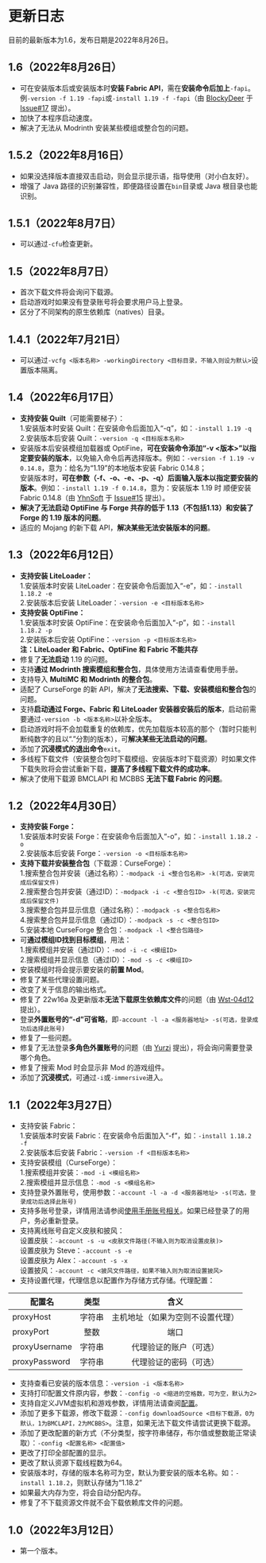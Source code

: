 # 更新日志
目前的最新版本为1.6，发布日期是2022年8月26日。

## 1.6（2022年8月26日）
- 可在安装版本后或安装版本时**安装 Fabric API**，需在**安装命令后加上**`-fapi`。例`-version -f 1.19 -fapi`或`-install 1.19 -f -fapi`（由 [BlockyDeer](https://github.com/BlockyDeer) 于 [Issue#17](https://github.com/MrShieh-X/console-minecraft-launcher/issues/17) 提出）。
- 加快了本程序启动速度。
- 解决了无法从 Modrinth 安装某些模组或整合包的问题。

## 1.5.2（2022年8月16日）
- 如果没选择版本直接双击启动，则会显示提示语，指导使用（对小白友好）。
- 增强了 Java 路径的识别兼容性，即便路径设置在`bin`目录或 Java 根目录也能识别。

## 1.5.1（2022年8月7日）
- 可以通过`-cfu`检查更新。

## 1.5（2022年8月7日）
- 首次下载文件将会询问下载源。
- 启动游戏时如果没有登录账号将会要求用户马上登录。
- 区分了不同架构的原生依赖库（natives）目录。

## 1.4.1（2022年7月21日）
- 可以通过`-vcfg <版本名称> -workingDirectory <目标目录，不输入则设为默认>`设置版本隔离。

## 1.4（2022年6月17日）
- **支持安装 Quilt**（可能需要梯子）：<br/>
  1.安装版本时安装 Quilt：在安装命令后面加入“-q”，如：`-install 1.19 -q`<br/>
  2.安装版本后安装 Quilt：`-version -q <目标版本名称>`
- 安装版本后安装模组加载器或 OptiFine，**可在安装命令添加“-v <版本>”以指定要安装的版本**，以免输入命令后再选择版本。例如：`-version -f 1.19 -v 0.14.8`，意为：给名为“1.19”的本地版本安装 Fabric 0.14.8；<br/>
 安装版本时，**可在参数（-f、-o、-e、-p、-q）后面输入版本以指定要安装的版本**。例如：`-install 1.19 -f 0.14.8`，意为：安装版本 1.19 时 顺便安装 Fabric 0.14.8（由 [YhnSoft](https://github.com/YhnSoft) 于 [Issue#15](https://github.com/MrShieh-X/console-minecraft-launcher/issues/15) 提出）。
- **解决了无法启动 OptiFine 与 Forge 共存的低于 1.13（不包括1.13）和安装了 Forge 的 1.19 版本的问题**。
- 适应的 Mojang 的新下载 API，**解决某些无法安装版本的问题**。

## 1.3（2022年6月12日）
- **支持安装 LiteLoader：**<br/>
  1.安装版本时安装 LiteLoader：在安装命令后面加入“-e”，如：`-install 1.18.2 -e`<br/>
  2.安装版本后安装 LiteLoader：`-version -e <目标版本名称>`
- **支持安装 OptiFine：**<br/>
  1.安装版本时安装 OptiFine：在安装命令后面加入“-p”，如：`-install 1.18.2 -p`<br/>
  2.安装版本后安装 OptiFine：`-version -p <目标版本名称>`<br/>
  **注：LiteLoader 和 Fabric、OptiFine 和 Fabric 不能共存**
- 修复了**无法启动** 1.19 的问题。
- 支持**通过 Modrinth 搜索模组和整合包**，具体使用方法请查看使用手册。
- 支持导入 **MultiMC 和 Modrinth 的整合包**。
- 适配了 CurseForge 的新 API，解决了**无法搜索、下载、安装模组和整合包**的问题。
- 支持**启动通过 Forge、Fabric 和 LiteLoader 安装器安装后的版本**，启动前需要通过`-version -b <版本名称>`以补全版本。
- 启动游戏时将不会加载重复的依赖库，优先加载版本较高的那个（暂时只能判断纯数字的且以“.”分割的版本），可**解决某些无法启动的问题**。
- 添加了**沉浸模式的退出命令**`exit`。
- 多线程下载文件（安装整合包时下载模组、安装版本时下载资源）时如果文件下载失败将会尝试重新下载，**提高了多线程下载文件的成功率**。
- 解决了使用下载源 BMCLAPI 和 MCBBS **无法下载 Fabric 的问题**。

## 1.2（2022年4月30日）
- **支持安装 Forge：**<br/>
  1.安装版本时安装 Forge：在安装命令后面加入“-o”，如：`-install 1.18.2 -o`<br/>
  2.安装版本后安装 Forge：`-version -o <目标版本名称>`
- **支持下载并安装整合包**（下载源：CurseForge）：<br/>
  1.搜索整合包并安装（通过名称）：`-modpack -i <整合包名称> -k(可选，安装完成后保留文件)`<br/>
  2.搜索整合包并安装（通过ID）：`-modpack -i -c <整合包ID> -k(可选，安装完成后保留文件)`<br/>
  3.搜索整合包并显示信息（通过名称）：`-modpack -s <整合包名称>`<br/>
  4.搜索整合包并显示信息（通过ID）：`-modpack -s -c <整合包ID>`<br/>
  5.安装本地 CurseForge 整合包：`-modpack -l <整合包路径>`
- 可**通过模组ID找到目标模组**，用法：<br/>
  1.搜索模组并安装（通过ID）：`-mod -i -c <模组ID>`<br/>
  2.搜索模组并显示信息（通过ID）：`-mod -s -c <模组ID>`
- 安装模组时将会提示要安装的**前置 Mod**。
- 修复了某些代理设置问题。
- 改变了关于信息的输出格式。
- 修复了 22w16a 及更新版本**无法下载原生依赖库文件**的问题（由 [Wst-04d12](https://github.com/Wst-04d12) 提出）。
- 登录**外置账号的“-d”可省略**，即`-account -l -a <服务器地址> -s(可选，登录成功后选择此账号)`
- 修复了一些问题。
- 修复了无法登录**多角色外置账号**的问题（由 [Yurzi](https://github.com/Yurzi) 提出），将会询问需要登录哪个角色。
- 修复了搜索 Mod 时会显示非 Mod 的游戏组件。
- 添加了**沉浸模式**，可通过`-i`或`-immersive`进入。

## 1.1（2022年3月27日）
- 支持安装 Fabric：<br/>
  1.安装版本时安装 Fabric：在安装命令后面加入“-f”，如：`-install 1.18.2 -f`<br/>
  2.安装版本后安装 Fabric：`-version -f <目标版本名称>`
- 支持安装模组（CurseForge）：<br/>
  1.搜索模组并安装：`-mod -i <模组名称>`<br/>
  2.搜索模组并显示信息：`-mod -s <模组名称>`
- 支持登录外置账号，使用参数：`-account -l -a -d <服务器地址> -s(可选，登录成功后选择此账号)`
- 支持多账号登录，详情用法请参阅[使用手册账号相关](README.md#账号相关)。如果已经登录了的用户，务必重新登录。
- 支持离线账号自定义皮肤和披风：<br/>
  设置皮肤：`-account -s -u <皮肤文件路径(不输入则为取消设置皮肤)>`<br/>
  设置皮肤为 Steve：`-account -s -e`<br/>
  设置皮肤为 Alex：`-account -s -x`<br/>
  设置披风：`-account -c <披风文件路径，如果不输入则为取消设置披风>`
- 支持设置代理，代理信息以配置作为存储方式存储。代理配置：

| 配置名           | 类型  |        含义        |
|---------------|:---:|:----------------:|
| proxyHost     | 字符串 | 主机地址（如果为空则不设置代理） |
| proxyPort     | 整数  |        端口        |
| proxyUsername | 字符串 |   代理验证的账户（可选）    |
| proxyPassword | 字符串 |   代理验证的密码（可选）    |

- 支持查看已安装的版本信息：`-version -i <版本名称>`
- 支持打印配置文件原内容，参数：`-config -o <缩进的空格数，可为空，默认为2>`
- 支持自定义JVM虚拟机和游戏参数，详情用法请查阅[配置](README.md#%E9%85%8D%E7%BD%AE)。
- 添加了更多下载源，修改下载源：`-config downloadSource <目标下载源，0为默认，1为BMCLAPI，2为MCBBS>`。注意，如果无法下载文件请尝试更换下载源。
- 添加了更改配置的新方式（不分类型，按字符串储存，布尔值或整数能正常读取）：`-config <配置名称> <配置值>`
- 更改了打印全部配置的显示。
- 更改了默认资源下载线程数为64。
- 安装版本时，存储的版本名称可为空，默认为要安装的版本名称。如：`-install 1.18.2`，则默认存储为“1.18.2”
- 如果最大内存为空，将会自动分配内存。
- 修复了不下载资源文件就不会下载依赖库文件的问题。

## 1.0（2022年3月12日）
- 第一个版本。